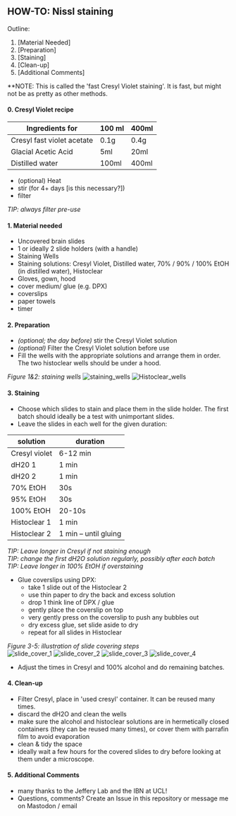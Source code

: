 ## HOW-TO: Nissl staining
Outline:
1. [Material Needed]
2. [Preparation]
3. [Staining]
4. [Clean-up]
5. [Additional Comments]

**NOTE: This is called the 'fast Cresyl Violet staining'. It is fast, but might not be as pretty as other methods.

#### 0. Cresyl Violet recipe

| Ingredients for |	100 ml| 400ml|
|--|-------|------|
|Cresyl fast violet acetate|	0.1g|	0.4g|
|Glacial Acetic Acid| 5ml	|20ml|
|Distilled water| 100ml|	400ml|

- (optional) Heat
- stir (for 4+ days [is this necessary?])
- filter

*TIP: always filter pre-use*

#### 1. Material needed
- Uncovered brain slides
- 1 or ideally 2 slide holders (with a handle)
- Staining Wells
- Staining solutions: Cresyl Violet, Distilled water, 70% / 90% / 100% EtOH (in distilled water), Histoclear
- Gloves, gown, hood
- cover medium/ glue (e.g. DPX)
- coverslips
- paper towels
- timer

#### 2. Preparation
- *(optional; the day before)* stir the Cresyl Violet solution
- *(optional)* Filter the Cresyl Violet solution before use
- Fill the wells with the appropriate solutions and arrange them in order. The two histoclear wells should be under a hood.

*Figure 1&2: staining wells*
![staining_wells](https://github.com/elduvelle/ephys_tutorials/assets/64431932/68e1a5a5-7491-4f95-be3e-e78f5547a662)
![Histoclear_wells](https://github.com/elduvelle/ephys_tutorials/assets/64431932/a3489bdb-64a2-4709-9d4a-9953e3b8cde2)

#### 3. Staining
- Choose which slides to stain and place them in the slide holder. The first batch should ideally be a test with unimportant slides.
- Leave the slides in each well for the given duration:

| solution | duration |
|----------|----------|
|Cresyl violet|		6-12 min|
|dH20 1|	1 min|
|dH20 2|	1 min|
|70% EtOH|		30s|
|95% EtOH|		30s|
|100% EtOH|		20-10s|
|Histoclear 1|		1 min|
|Histoclear 2|	1 min – until gluing|

*TIP: Leave longer in Cresyl if not staining enough*  
*TIP: change the first dH2O solution regularly, possibly after each batch*  
*TIP: Leave longer in 100% EtOH if overstaining*

- Glue coverslips using DPX:
  - take 1 slide out of the Histoclear 2
  - use thin paper to dry the back and excess solution
  - drop 1 think line of DPX / glue
  - gently place the coverslip on top
  - very gently press on the coverslip to push any bubbles out
  - dry excess glue, set slide aside to dry
  - repeat for all slides in Histoclear
 
*Figure 3-5: illustration of slide covering steps*    
![slide_cover_1](https://github.com/elduvelle/ephys_tutorials/assets/64431932/35330a68-62c6-4d69-830b-51a17447334b)
![slide_cover_2](https://github.com/elduvelle/ephys_tutorials/assets/64431932/0c699c3d-0c15-4b6a-982f-dc8048e6770a)
![slide_cover_3](https://github.com/elduvelle/ephys_tutorials/assets/64431932/d78ac448-e8d2-4d8f-89ed-b15a33a08861)
![slide_cover_4](https://github.com/elduvelle/ephys_tutorials/assets/64431932/9782b514-8ba2-4b00-8b77-8353d9383af1)


- Adjust the times in Cresyl and 100% alcohol and do remaining batches.

#### 4. Clean-up
- Filter Cresyl, place in 'used cresyl' container. It can be reused many times.
- discard the dH2O and clean the wells
- make sure the alcohol and histoclear solutions are in hermetically closed containers (they can be reused many times), or cover them with parrafin film to avoid evaporation
- clean & tidy the space
- ideally wait a few hours for the covered slides to dry before looking at them under a microscope.

#### 

#### 5. Additional Comments
- many thanks to the Jeffery Lab and the IBN at UCL!
- Questions, comments? Create an Issue in this repository or message me on Mastodon / email
